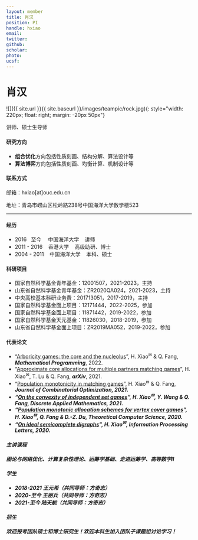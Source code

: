 ```yaml
---
layout: member
title: 肖汉
position: PI
handle: hxiao
email: 
twitter:
github:
scholar: 
photo: 
ucsf: 
---
```


# 肖汉

![]({{ site.url }}{{ site.baseurl }}/images/teampic/rock.jpg){: style="width: 220px; float: right; margin: -20px 50px"}

讲师、硕士生导师

#### 研究方向
- **组合优化**方向包括性质刻画、结构分解、算法设计等
- **算法博弈**方向包括性质刻画、均衡计算、机制设计等

#### 联系方式

邮箱：hxiao[at]ouc.edu.cn

地址：青岛市崂山区松岭路238号中国海洋大学数学楼523

---

#### 经历
- 2016 &nbsp; 至今 &thinsp;&nbsp;&nbsp; 中国海洋大学 &nbsp;&nbsp; 讲师
- 2011 - 2016 &nbsp;&nbsp; 香港大学 &nbsp;&nbsp; 高级助研、博士
- 2004 - 2011 &nbsp;&nbsp; 中国海洋大学 &nbsp;&nbsp; 本科、硕士

#### 科研项目
- 国家自然科学基金青年基金：12001507，2021-2023，主持
- 山东省自然科学基金青年基金：ZR2020QA024，2021-2023，主持
- 中央高校基本科研业务费：201713051，2017-2019，主持
- 国家自然科学基金面上项目：12171444，2022-2025，参加
- 国家自然科学基金面上项目：11871442，2019-2022，参加
- 国家自然科学基金天元基金：11826030，2018-2019，参加
- 山东省自然科学基金面上项目：ZR2019MA052，2019-2022，参加


#### 代表论文
- “[Arboricity games: the core and the nucleolus](https://link.springer.com/article/10.1007/s10107-021-01752-w)”, H. Xiao<sup><span>&#9993;</span></sup> & Q. Fang, <strong><em>Mathematical Programming</strong></em>, 2022.
- “[Approximate core allocations for multiple partners matching games](https://arxiv.org/abs/2107.01442)”, H. Xiao<sup><span>&#9993;</span></sup>, T. Lu & Q. Fang, <strong><em>arXiv</strong></em>, 2021.
- “[Population monotonicity in matching games](https://link.springer.com/article/10.1007%2Fs10878-021-00804-3)”, H. Xiao<sup><span>&#9993;</span></sup> & Q. Fang, <strong><em>Journal of Combinatorial Optimization<strong><em>, 2021.
- “[On the convexity of independent set games](https://www.sciencedirect.com/science/article/pii/S0166218X20304510)”, H. Xiao<sup><span>&#9993;</span></sup>, Y. Wang & Q. Fang, <strong><em>Discrete Applied Mathematics</strong></em>, 2021.
- “[Population monotonic allocation schemes for vertex cover games](https://www.sciencedirect.com/science/article/abs/pii/S0304397520304047)”, H. Xiao<sup><span>&#9993;</span></sup>, Q. Fang & D.-Z. Du, **Theoretical Computer Science**, 2020.
- “[On ideal semicomplete digraphs](https://www.sciencedirect.com/science/article/abs/pii/S0020019019301863)", H. Xiao<sup><span>&#9993;</span></sup>, <strong><em>Information Processing Letters</strong></em>, 2020.

#### 主讲课程
图论与网络优化、计算复杂性理论、运筹学基础、走进运筹学、高等数学II

#### 学生
- 2018-2021 王元希（共同导师：方奇志）
- 2020-至今 王丽兵（共同导师：方奇志）
- 2021-至今 陆天航（共同导师：方奇志）

#### 招生
欢迎报考团队硕士和博士研究生！欢迎本科生加入团队子课题组讨论学习！
